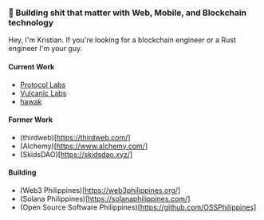 ### 👋 Building shit that matter with Web, Mobile, and Blockchain technology

Hey, I'm Kristian. If you're looking for a blockchain engineer or a Rust engineer I'm your guy.

#### Current Work

- [Protocol Labs](https://protocol.ai/)
- [Vulcanic Labs](https://vulcaniclabs.com/)
- [hawak](https://www.hawak.app/)

#### Former Work
- (thirdweb)[https://thirdweb.com/]
- (Alchemy)[https://www.alchemy.com/]
- (SkidsDAO)[https://skidsdao.xyz/]

#### Building
- (Web3 Philippines)[https://web3philippines.org/]
- (Solana Philippines)[https://solanaphilippines.com/]
- (Open Source Software Philippines)[https://github.com/OSSPhilippines]
